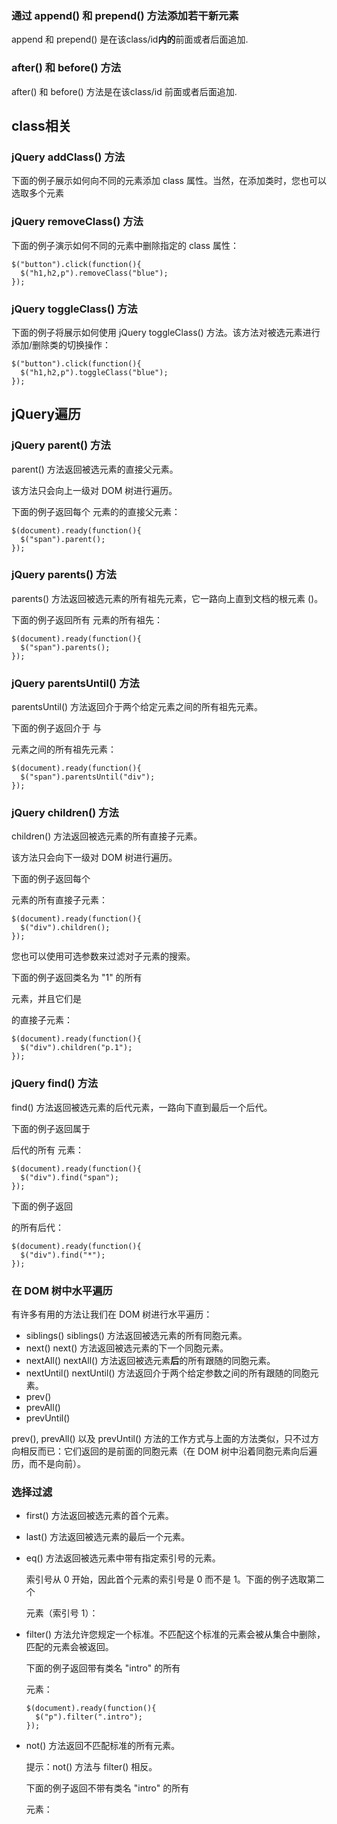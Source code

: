 ### 通过 append() 和 prepend() 方法添加若干新元素

append 和 prepend() 是在该class/id**内的**前面或者后面追加.

###  after() 和 before() 方法
after() 和 before() 方法是在该class/id 前面或者后面追加.

## class相关

### jQuery addClass() 方法

下面的例子展示如何向不同的元素添加 class 属性。当然，在添加类时，您也可以选取多个元素

### jQuery removeClass() 方法

下面的例子演示如何不同的元素中删除指定的 class 属性：

```
$("button").click(function(){
  $("h1,h2,p").removeClass("blue");
});
```

### jQuery toggleClass() **方法**

下面的例子将展示如何使用 jQuery toggleClass() 方法。该方法对被选元素进行添加/删除类的切换操作：

```
$("button").click(function(){
  $("h1,h2,p").toggleClass("blue");
});
```

## jQuery遍历

### jQuery parent() 方法

parent() 方法返回被选元素的直接父元素。

该方法只会向上一级对 DOM 树进行遍历。

下面的例子返回每个 <span> 元素的的直接父元素：

```
$(document).ready(function(){
  $("span").parent();
});
```

### jQuery parents() 方法

parents() 方法返回被选元素的所有祖先元素，它一路向上直到文档的根元素 (<html>)。

下面的例子返回所有 <span> 元素的所有祖先：

```
$(document).ready(function(){
  $("span").parents();
});
```

### jQuery parentsUntil() 方法

parentsUntil() 方法返回介于两个给定元素之间的所有祖先元素。

下面的例子返回介于 <span> 与 <div> 元素之间的所有祖先元素：

```
$(document).ready(function(){
  $("span").parentsUntil("div");
});
```

### jQuery children() 方法

children() 方法返回被选元素的所有直接子元素。

该方法只会向下一级对 DOM 树进行遍历。

下面的例子返回每个 <div> 元素的所有直接子元素：
```
$(document).ready(function(){
  $("div").children();
});
```
您也可以使用可选参数来过滤对子元素的搜索。

下面的例子返回类名为 "1" 的所有 <p> 元素，并且它们是 <div> 的直接子元素：

```
$(document).ready(function(){
  $("div").children("p.1");
});
```
### jQuery find() 方法

find() 方法返回被选元素的后代元素，一路向下直到最后一个后代。

下面的例子返回属于 <div> 后代的所有 <span> 元素：
```
$(document).ready(function(){
  $("div").find("span");
});
```
下面的例子返回 <div> 的所有后代：
```
$(document).ready(function(){
  $("div").find("*");
});
```

###  在 DOM 树中水平遍历

有许多有用的方法让我们在 DOM 树进行水平遍历：

- siblings()  siblings() 方法返回被选元素的所有同胞元素。
- next()  next() 方法返回被选元素的下一个同胞元素。
- nextAll()  nextAll() 方法返回被选元素**后**的所有跟随的同胞元素。
- nextUntil()   nextUntil() 方法返回介于两个给定参数之间的所有跟随的同胞元素。
- prev()
- prevAll()
- prevUntil()

prev(), prevAll() 以及 prevUntil() 方法的工作方式与上面的方法类似，只不过方向相反而已：它们返回的是前面的同胞元素（在 DOM 树中沿着同胞元素向后遍历，而不是向前）。

### 选择过滤

+ first() 方法返回被选元素的首个元素。

+ last() 方法返回被选元素的最后一个元素。

+ eq() 方法返回被选元素中带有指定索引号的元素。

  索引号从 0 开始，因此首个元素的索引号是 0 而不是 1。下面的例子选取第二个 <p> 元素（索引号 1）：

+ filter() 方法允许您规定一个标准。不匹配这个标准的元素会被从集合中删除，匹配的元素会被返回。

  下面的例子返回带有类名 "intro" 的所有 <p> 元素：

  ```
  $(document).ready(function(){
    $("p").filter(".intro");
  });
  ```

+ not() 方法返回不匹配标准的所有元素。

  提示：not() 方法与 filter() 相反。

  下面的例子返回不带有类名 "intro" 的所有 <p> 元素：

